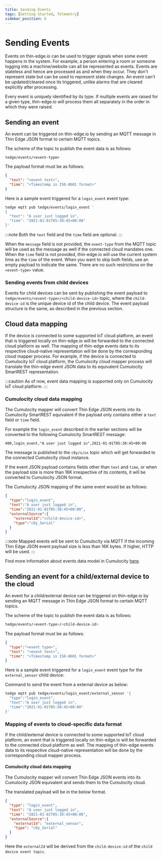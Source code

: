 ```yaml
---
title: Sending Events
tags: [Getting Started, Telemetry]
sidebar_position: 6
---
```


# Sending Events

Events on thin-edge.io can be used to trigger signals when some event happens in the system.
For example, a person entering a room or someone logging into a machine/website can all be represented as events.
Events are stateless and hence are processed as and when they occur.
They don't represent state but can be used to represent state changes.
An event can't be updated/cleared once its triggered, unlike alarms that are cleared explicitly after processing.

Every event is uniquely identified by its type.
If multiple events are raised for a given type, thin-edge.io will process them all separately in the order in which they were raised.

## Sending an event

An event can be triggered on thin-edge.io by sending an MQTT message in Thin Edge JSON format to certain MQTT topics.

The scheme of the topic to publish the event data is as follows:

```text title="Topic"
tedge/events/<event-type>
```

The payload format must be as follows:

```json title="Payload"
{
  "text": "<event text>",
  "time": "<Timestamp in ISO-8601 format>"
}
```

Here is a sample event triggered for a `login_event` event type:

```sh te2mqtt
tedge mqtt pub tedge/events/login_event '
{
  "text": "A user just logged in",
  "time": "2021-01-01T05:30:45+00:00"
}'
```

:::note
Both the `text` field and the `time` field are optional.
:::

When the `message` field is not provided, the `event-type` from the MQTT topic will be used as the message as well if the connected cloud mandates one.
When the `time` field is not provided, thin-edge.io will use the current system time as the `time` of the event.
When you want to skip both fields, use an empty payload to indicate the same.
There are no such restrictions on the `<event-type>` value.

### Sending events from child devices

Events for child devices can be sent by publishing the event payload to `tedge/events/<event-type>/<child-device-id>` topic,
where the `child-device-id` is the unique device id of the child device.
The event payload structure is the same, as described in the previous section.

## Cloud data mapping

If the device is connected to some supported IoT cloud platform, an event that is triggered locally on thin-edge.io will be forwarded to the connected cloud platform as well.
The mapping of thin-edge events data to its respective cloud-native representation will be done by the corresponding cloud mapper process.
For example, if the device is connected to Cumulocity IoT cloud platform, the Cumulocity cloud mapper process will translate the thin-edge event JSON data to its equivalent Cumulocity SmartREST representation.

:::caution
As of now, event data mapping is supported only on Cumulocity IoT cloud platform.
:::

### Cumulocity cloud data mapping

The Cumulocity mapper will convert Thin Edge JSON events into its Cumulocity SmartREST equivalent if the payload only contains either a `text` field or `time` field.

For example the `login_event` described in the earlier sections will be converted to the following Cumulocity SmartREST message:

```csv
400,login_event,"A user just logged in",2021-01-01T05:30:45+00:00
```

The message is published to the `c8y/s/us` topic which will get forwarded to the connected Cumulocity cloud instance.

If the event JSON payload contains fields other than `text` and `time`, or when the payload size is more than 16K irrespective of its contents, it will be converted to Cumulocity JSON format.

The Cumulocity JSON mapping of the same event would be as follows:

```json
{
  "type":"login_event",
  "text":"A user just logged in",
  "time":"2021-01-01T05:30:45+00:00",
  "externalSource":{
    "externalId":"<child-device-id>",
    "type":"c8y_Serial"
  }
}
```

:::note
Mapped events will be sent to Cumulocity via MQTT if the incoming Thin Edge JSON event payload size is less than 16K bytes. If higher, HTTP will be used.
:::

Find more information about events data model in Cumulocity [here](https://cumulocity.com/guides/concepts/domain-model/#events).

## Sending an event for a child/external device to the cloud

An event for a child/external device can be triggered on thin-edge.io by sending an MQTT message in Thin Edge JSON format to certain MQTT topics.

The scheme of the topic to publish the event data is as follows:

```sh title="Topic"
tedge/events/<event-type>/<child-device-id>
```

The payload format must be as follows:

```json title="Payload"
{
  "type":"<event type>",
  "text": "<event text>",
  "time": "<Timestamp in ISO-8601 format>"
}
```

Here is a sample event triggered for a `login_event` event type for the `external_sensor` child device:

Command to send the event from a external device as below:

```sh te2mqtt
tedge mqtt pub tedge/events/login_event/external_sensor '{
  "type":"login_event",
  "text":"A user just logged in",
  "time":"2021-01-01T05:30:45+00:00"
}'
```

### Mapping of events to cloud-specific data format

If the child/external device is connected to some supported IoT cloud platform, an event that is triggered locally on thin-edge.io will be forwarded to the connected cloud platform as well.
The mapping of thin-edge events data to its respective cloud-native representation will be done by the corresponding cloud mapper process.

#### Cumulocity cloud data mapping

The Cumulocity mapper will convert Thin Edge JSON events into its Cumulocity JSON equivalent and sends them to the Cumulocity cloud.

The translated payload will be in the below format.

```json
{
  "type": "login_event",
  "text": "A user just logged in",
  "time": "2021-01-01T05:30:45+00:00",
  "externalSource":{
    "externalId": "external_sensor",
    "type": "c8y_Serial"
  }
}
```
Here the `externalId` will be derived from the `child-device-id` of the `child device event topic`.
